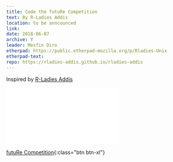 ```yaml
---
title: Code the futuRe Competition
text: By R-Ladies Addis
location: to be anncounced
link:
date: 2018-06-07
archive: Y  
leader: Mesfin Diro
etherpad: https://public.etherpad-mozilla.org/p/Rladies-Unix
etherpad-text: 
repo: https://rladies-addis.github.io/rladies-addis
---
```


Inspired by [R-Ladies Addis]( https://rladies-addis.github.io/rladies-addis) 

![futuRe Competition](img/R-Ladies_competition_poster_final.pdf )

[futuRe Competition](https://goo.gl/forms/Nf97reXlisqg7mOW2){:class="btn btn-xl"} 
